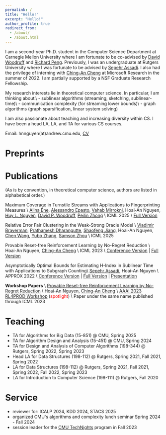 ```yaml
---
permalink: /
title: "Hello!"
excerpt: "Hello!"
author_profile: true
redirect_from: 
  - /about/
  - /about.html
---
```

I am a second-year Ph.D. student in the Computer Science Department at Carnegie Mellon University where I am fortunate to be co-advised by [David Woodruff](http://www.cs.cmu.edu/~dwoodruf/) and [Richard Peng](https://www.cs.cmu.edu/~yangp/). Previously, I was an undergraduate at Rutgers University where I was fortunate to be advised by [Sepehr Assadi](https://sepehr.assadi.info/). I also had the privilege of interning with [Ching-An Cheng](https://www.chinganc.com/) at Microsoft Research in the summer of 2022. I am partially supported by a NSF Graduate Research Fellowship. 

My research interests lie in theoretical computer science. In particular, I am thinking about:\\
\- sublinear algorithms (streaming, sketching, sublinear-time)\\
\- communication complexity (for streaming lower bounds)\\
\- graph algorithms (graph sparsification, linear system solving)

I am also passionate about teaching and increasing diversity within CS. I have been a head LA, LA, and TA for various CS courses. 

Email: hnnguyen(at)andrew.cmu.edu, [CV](../files/Hoaian_Nguyen_CV.pdf)

Preprints
=========


Publications
============
(As is by convention, in theoretical computer science, authors are listed in alphabetical order.)

Maximum Coverage in Turnstile Streams with Applications to Fingerprinting Measures \\
[Alina Ene](https://cs-people.bu.edu/aene/), [Alessandro Epasto](https://epasto.org/), [Vahab Mirrokni](https://people.csail.mit.edu/mirrokni/Welcome.html), Hoai-An Nguyen, [Huy L. Nguyen](https://www.khoury.northeastern.edu/home/hlnguyen/), [David P. Woodruff](https://www.cs.cmu.edu/~dwoodruf/), [Peilin Zhong](https://research.google/people/108328/?&type=google) \\
ICML 2025 \\
[Full Version](https://arxiv.org/abs/2504.18394)

Relative Error Fair Clustering in the Weak-Strong Oracle Model \\
[Vladimir Braverman](https://www.cs.jhu.edu/~vova/), [Prathamesh Dharangutte](https://prathameshd.com/), [Shaofeng Jiang](https://www.shaofengjiang.cn/), Hoai-An Nguyen, [Chen Wang](https://sites.google.com/view/chen-wang/home), [Yubo Zhang](https://falsytaz.github.io/), [Samson Zhou](https://samsonzhou.github.io/) \\
ICML 2025

Provable Reset-free Reinforcement Learning by No-Regret Reduction \\
Hoai-An Nguyen, [Ching-An Cheng](https://www.chinganc.com/) \\
ICML 2023 \\
[Conference Version](https://proceedings.mlr.press/v202/nguyen23b.html) | [Full Version](https://arxiv.org/abs/2301.02389)

Asymptotically Optimal Bounds for Estimating H-Index in Sublinear Time with Applications to Subgraph Counting\\
[Sepehr Assadi](https://sepehr.assadi.info/), Hoai-An Nguyen \\
APPROX 2022 \\
[Conference Version](https://drops.dagstuhl.de/opus/volltexte/2022/17170/) | [Full Version](https://arxiv.org/abs/2209.08114) | [Presentation](https://www.youtube.com/watch?v=R5h6dJgQAoA)

<strong>Workshop Papers</strong> \\
[Provable Reset-free Reinforcement Learning by No-Regret Reduction](https://arxiv.org/abs/2301.02389) \\
Hoai-An Nguyen, [Ching-An Cheng](https://www.chinganc.com/) \\
[AAAI 2023 RL4PROD Workshop](https://sites.google.com/view/rlready4prodworkshop/home) (<font color = red>spotlight</font>) \\
Paper under the same name published through ICML 2023

Teaching
========
- TA for Algorithms for Big Data (15-851) @ CMU, Spring 2025
- TA for Algorithm Design and Analysis (15-451) @ CMU, Spring 2024
- TA for Design and Analysis of Computer Algorithms (198-344) @ Rutgers, Spring 2022, Spring 2023
- Head LA for Data Structures (198-112) @ Rutgers, Spring 2021, Fall 2021, Spring 2022
- LA for Data Structures (198-112) @ Rutgers, Spring 2021, Fall 2021, Spring 2022, Fall 2022, Spring 2023 
- LA for Introduction to Computer Science (198-111) @ Rutgers, Fall 2020

Service
=======
- reviewer for: ICALP 2024, KDD 2024, STACS 2025
- organized CMU's algorithms and complexity lunch seminar Spring 2024 - Fall 2024
- session leader for the [CMU TechNights](https://www.cmu.edu/scs/technights/) program in Fall 2023


